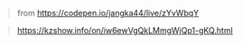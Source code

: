 > from https://codepen.io/jangka44/live/zYvWbqY

> https://kzshow.info/on/iw6ewVgQkLMmgWjQp1-gKQ.html

